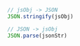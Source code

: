 ---
---

```javascript
// jsObj -> JSON
JSON.stringify(jsObj)

// JSON -> jsObj
JSON.parse(jsonStr)
```
